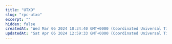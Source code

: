 ```yaml
---
title: "UTXO"
slug: "rpc-utxo"
excerpt: ""
hidden: false
createdAt: "Wed Mar 06 2024 10:34:40 GMT+0000 (Coordinated Universal Time)"
updatedAt: "Sat Apr 06 2024 12:59:33 GMT+0000 (Coordinated Universal Time)"
---
```

